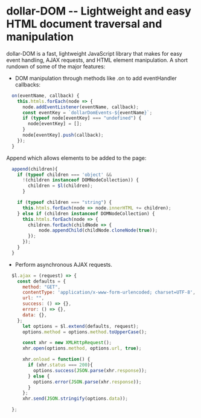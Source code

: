 # dollar-DOM -- Lightweight and easy HTML document traversal and manipulation

dollar-DOM is a fast, lightweight JavaScript library that makes for easy event
handling, AJAX requests, and HTML element manipulation.
A short rundown of some of the major features:

* DOM manipulation through methods like .on to add eventHandler callbacks:

``` Javascript
  on(eventName, callback) {
    this.htmls.forEach(node => {
      node.addEventListener(eventName, callback);
      const eventKey = `dollarDomEvents-${eventName}`;
      if (typeof node[eventKey] === "undefined") {
        node[eventKey] = [];
      }
      node[eventKey].push(callback);
    });
  }
```

Append which allows elements to be added to the page:

``` Javascript
  append(children){
    if (typeof children === 'object' &&
      !(children instanceof DOMNodeCollection)) {
        children = $l(children);
      }

    if (typeof children === "string") {
      this.htmls.forEach(node => node.innerHTML += children);
    } else if (children instanceof DOMNodeCollection) {
      this.htmls.forEach(node => {
        children.forEach(childNode => {
            node.appendChild(childNode.cloneNode(true));
        });
      });
    }
  }
```

* Perform asynchronous AJAX requests.

``` Javascript
  $l.ajax = (request) => {
    const defaults = {
      method: "GET",
      contentType: 'application/x-www-form-urlencoded; charset=UTF-8',
      url: "",
      success: () => {},
      error: () => {},
      data: {},
    };
      let options = $l.extend(defaults, request);
      options.method = options.method.toUpperCase();

      const xhr = new XMLHttpRequest();
      xhr.open(options.method, options.url, true);

      xhr.onload = function() {
        if (xhr.status === 200){
          options.success(JSON.parse(xhr.response));
        } else {
          options.error(JSON.parse(xhr.response));
        }
      };
      xhr.send(JSON.stringify(options.data));

  };
```
